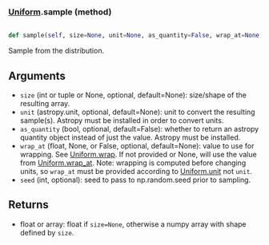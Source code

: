 ### [Uniform](Uniform.md).sample (method)


```py

def sample(self, size=None, unit=None, as_quantity=False, wrap_at=None, seed=None)

```



Sample from the distribution.

Arguments
-----------
* `size` (int or tuple or None, optional, default=None): size/shape of the
    resulting array.
* `unit` (astropy.unit, optional, default=None): unit to convert the
    resulting sample(s).  Astropy must be installed in order to convert
    units.
* `as_quantity` (bool, optional, default=False): whether to return an
    astropy quantity object instead of just the value.  Astropy must
    be installed.
* `wrap_at` (float, None, or False, optional, default=None): value to
    use for wrapping.  See [Uniform.wrap](Uniform.wrap.md).  If not provided or None,
    will use the value from [Uniform.wrap_at](Uniform.wrap_at.md).  Note: wrapping is
    computed before changing units, so `wrap_at` must be provided
    according to [Uniform.unit](Uniform.unit.md) not `unit`.
* `seed` (int, optional): seed to pass to np.random.seed
    prior to sampling.

Returns
---------
* float or array: float if `size=None`, otherwise a numpy array with
    shape defined by `size`.

